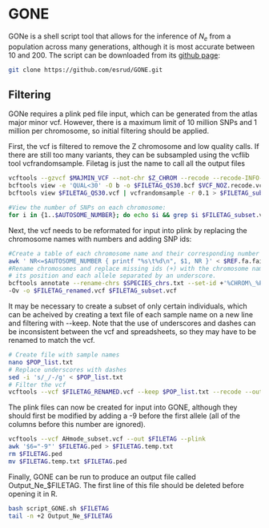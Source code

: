 # GONE

GONe is a shell script tool that allows for the inference of *N<sub>e</sub>* from a population across many generations, although it is most accurate between 10 and 200. The script can be downloaded 
from its [github page](https://github.com/esrud/GONE):

```bash
git clone https://github.com/esrud/GONE.git
```

## Filtering

GONe requires a plink ped file input, which can be generated from the atlas major minor vcf. However, there is a maximum limit of 10 million SNPs and 1 million per chromosome, 
so initial filtering should be applied.

First, the vcf is filtered to remove the Z chromosome and low quality calls. If there are still too many variants, they can be subsampled using the vcflib tool vcfrandomsample. Filetag is just
the name to call all the output files

```bash
vcftools --gzvcf $MAJMIN_VCF --not-chr $Z_CHROM --recode --recode-INFO-all --out $VCF_NOZ
bcftools view -e 'QUAL<30' -O b -o $FILETAG_QS30.bcf $VCF_NOZ.recode.vcf.gz
bcftools view $FILETAG_QS30.vcf | vcfrandomsample -r 0.1 > $FILETAG_subset.vcf

#View the number of SNPs on each chromosome:
for i in {1..$AUTOSOME_NUMBER}; do echo $i && grep $i $FILETAG_subset.vcf | wc -l; done
```

Next, the vcf needs to be reformated for input into plink by replacing the chromosome names with numbers and adding SNP ids:

```bash
#Create a table of each chromosome name and their corresponding number
awk ' NR<=$AUTOSOME_NUMBER { printf "%s\t%d\n", $1, NR }' < $REF.fa.fai > $SPECIES_chrs.txt
#Rename chromosomes and replace missing ids (+) with the chromosome name,
# its position and each allele separated by an underscore.
bcftools annotate --rename-chrs $SPECIES_chrs.txt --set-id +'%CHROM\_%POS\_%REF\_%ALT' \
-Ov -o $FILETAG_renamed.vcf $FILETAG_subset.vcf
```

It may be necessary to create a subset of only certain individuals, which can be acheived by creating a text file of each sample name on a new line and filtering with --keep. Note that the use of 
underscores and dashes can be inconsistent between the vcf and spreadsheets, so they may have to be renamed to match the vcf.

```bash
# Create file with sample names
nano $POP_list.txt
# Replace underscores with dashes
sed -i 's/_/-/g' < $POP_list.txt
# Filter the vcf
vcftools --vcf $FILETAG_RENAMED.vcf --keep $POP_list.txt --recode --out $FILETAG_$POP
```

The plink files can now be created for input into GONE, although they should first be modified by adding a -9 before the first allele (all of the columns before this number are ignored).

```bash
vcftools --vcf AHmode_subset.vcf --out $FILETAG --plink
awk '$6="-9"' $FILETAG.ped > $FILETAG.temp.txt
rm $FILETAG.ped
mv $FILETAG.temp.txt $FILETAG.ped
```

Finally, GONE can be run to produce an output file called Output_Ne_$FILETAG. The first line of this file should be deleted before opening it in R.

```bash
bash script_GONE.sh $FILETAG
tail -n +2 Output_Ne_$FILETAG
```
